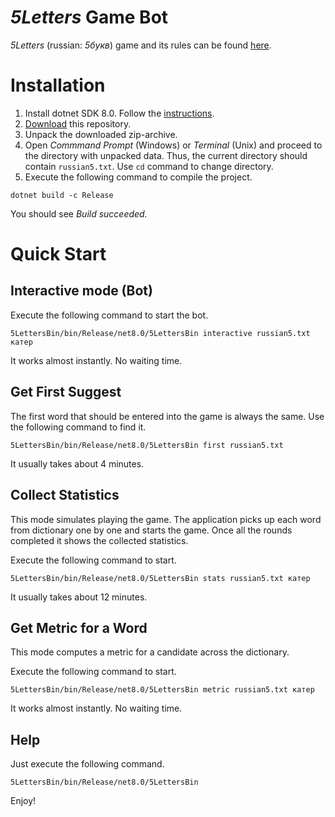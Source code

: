 # *5Letters* Game Bot

*5Letters* (russian: *5букв*) game and its rules can be found [here](https://5bukv.tinkoff.ru).

# Installation

1. Install dotnet SDK 8.0. Follow the [instructions](https://dotnet.microsoft.com/en-us/download).
1. [Download](https://github.com/cwaterloo/5bukv/archive/refs/heads/main.zip) this repository.
1. Unpack the downloaded zip-archive.
1. Open *Commmand Prompt* (Windows) or *Terminal* (Unix) and proceed to the directory with unpacked 
   data. Thus, the current directory should contain `russian5.txt`. Use `cd` command to change directory.
1. Execute the following command to compile the project.

```shell
dotnet build -c Release
```

You should see *Build succeeded.*

# Quick Start

## Interactive mode (Bot)

Execute the following command to start the bot.

```shell
5LettersBin/bin/Release/net8.0/5LettersBin interactive russian5.txt катер
```

It works almost instantly. No waiting time.

## Get First Suggest

The first word that should be entered into the game is always the same. Use the following command to find it.

```shell
5LettersBin/bin/Release/net8.0/5LettersBin first russian5.txt
```

It usually takes about 4 minutes.

## Collect Statistics

This mode simulates playing the game. The application picks up each word from dictionary one by one
and starts the game. Once all the rounds completed it shows the collected statistics.

Execute the following command to start.

```shell
5LettersBin/bin/Release/net8.0/5LettersBin stats russian5.txt катер
```

It usually takes about 12 minutes.

## Get Metric for a Word

This mode computes a metric for a candidate across the dictionary.

Execute the following command to start.

```shell
5LettersBin/bin/Release/net8.0/5LettersBin metric russian5.txt катер
```

It works almost instantly. No waiting time.

## Help

Just execute the following command.

```shell
5LettersBin/bin/Release/net8.0/5LettersBin
```

Enjoy!
